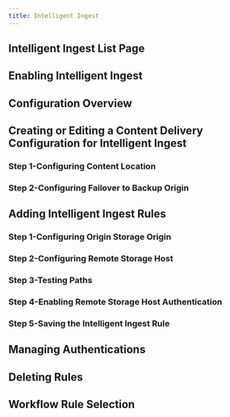 ```yaml
---
title: Intelligent Ingest
---
```

## Intelligent Ingest List Page
## Enabling Intelligent Ingest
## Configuration Overview
## Creating or Editing a Content Delivery Configuration for Intelligent Ingest
### Step 1-Configuring Content Location
### Step 2-Configuring Failover to Backup Origin
## Adding Intelligent Ingest Rules
### Step 1-Configuring Origin Storage Origin
### Step 2-Configuring Remote Storage Host
### Step 3-Testing Paths
### Step 4-Enabling Remote Storage Host Authentication
### Step 5-Saving the Intelligent Ingest Rule
## Managing Authentications
## Deleting Rules
## Workflow Rule Selection
